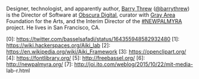 Designer, technologist, and apparently author, [Barry
Threw](http://www.barrythrew.com/)
([@barrythrew](https://twitter.com/barrythrew)) is the Director of Software at
[Obscura Digital](http://www.obscuradigital.com/), curator with [Gray
Area](http://www.grayarea.org/) Foundation for the Arts, and the Interim
Director of the [#NEWPALMYRA]() project. He lives in San Francisco, CA.

[0]: https://twitter.com/basselsafadi/status/164355948582932480 [1]:
https://wiki.hackerspaces.org/Aiki_lab [2]:
https://en.wikipedia.org/wiki/Aiki_Framework [3]: https://openclipart.org/
[4]: https://fontlibrary.org/ [5]: http://freebassel.org/ [6]:
http://newpalmyra.org/ [7]: http://joi.ito.com/weblog/2015/10/22/mit-media-
lab-r.html
